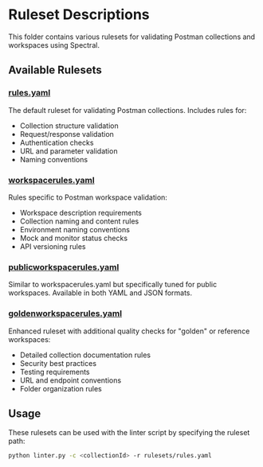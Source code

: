 # Ruleset Descriptions

This folder contains various rulesets for validating Postman collections and workspaces using Spectral.

## Available Rulesets

### [rules.yaml](rules.yaml)
The default ruleset for validating Postman collections. Includes rules for:
- Collection structure validation
- Request/response validation
- Authentication checks
- URL and parameter validation 
- Naming conventions

### [workspacerules.yaml](workspacerules.yaml) 
Rules specific to Postman workspace validation:
- Workspace description requirements
- Collection naming and content rules
- Environment naming conventions
- Mock and monitor status checks
- API versioning rules

### [publicworkspacerules.yaml](publicworkspacerules.yaml)
Similar to workspacerules.yaml but specifically tuned for public workspaces. Available in both YAML and JSON formats.

### [goldenworkspacerules.yaml](goldenworkspacerules.yaml)
Enhanced ruleset with additional quality checks for "golden" or reference workspaces:
- Detailed collection documentation rules
- Security best practices
- Testing requirements
- URL and endpoint conventions
- Folder organization rules

## Usage

These rulesets can be used with the linter script by specifying the ruleset path:

```sh
python linter.py -c <collectionId> -r rulesets/rules.yaml
